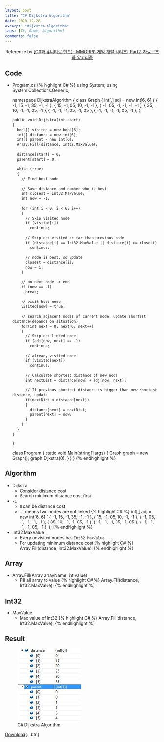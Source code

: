 ```yaml
---
layout: post
title: "C# Dijkstra Algorithm"
date: 2020-12-28
excerpt: "Dijkstra Algorithm"
tags: [C#, Game, Algorithm]
comments: false
---
```



<center>Reference by <a href="https://www.inflearn.com/course/%EC%9C%A0%EB%8B%88%ED%8B%B0-mmorpg-%EA%B0%9C%EB%B0%9C-part2/dashboard">[C#과 유니티로 만드는 MMORPG 게임 개발 시리즈] Part2: 자료구조와 알고리즘</a></center>


## Code
* Program.cs
{% highlight C# %}
  using System;
  using System.Collections.Generic;

  namespace DijkstraAlgorithm
  {
    class Graph
    {
      int[,] adj = new int[6, 6]
      {
        { -1, 15, -1, 35, -1, -1 },
        { 15, -1, 05, 10, -1, -1 },
        { -1, 05, -1, -1, -1, -1 },
        { 35, 10, -1, -1, 05, -1 },
        { -1, -1, -1, 05, -1, 05 },
        { -1, -1, -1, -1, 05, -1 },
      };

      public void Dijkstra(int start)
      {
        bool[] visited = new bool[6];
        int[] distance = new int[6];
        int[] parent = new int[6];
        Array.Fill(distance, Int32.MaxValue);

        distance[start] = 0;
        parent[start] = 0;

        while (true)
        {
          // Find best node

          // Save distance and number who is best
          int closest = Int32.MaxValue;
          int now = -1;

          for (int i = 0; i < 6; i++)
          {
            // Skip visited node
            if (visited[i])
              continue;

            // Skip not visited or far than previous node
            if (distance[i] == Int32.MaxValue || distance[i] >= closest)
              continue;

            // node is best, so update
            closest = distance[i];
            now = i;
          }

          // no next node -> end
          if (now == -1)
            break;

          // visit best node
          visited[now] = true;

          // search adjacent nodes of current node, update shortest distance(depands on situation)
          for(int next = 0; next<6; next++)
          {
            // Skip not linked node
            if (adj[now, next] == -1)
              continue;

            // already visited node
            if (visited[next])
              continue;

            // Calculate shortest distance of new node
            int nextDist = distance[now] + adj[now, next];

            // If previous shortest distance is bigger than new shortest distance, update
            if(nextDist < distance[next])
            {
              distance[next] = nextDist;
              parent[next] = now;
            }
          }
        }
      }
    }

    class Program
    {
      static void Main(string[] args)
      {
        Graph graph = new Graph();
        graph.Dijkstra(0);
      }
    }
  }
{% endhighlight %}

## Algorithm
* Dijkstra
  - Consider distance cost
  - Search minimum distance cost first
* `-1`
  - `0` can be distance cost
  - `-1` means two nodes are not linked
{% highlight C# %}
  int[,] adj = new int[6, 6]
  {
    { -1, 15, -1, 35, -1, -1 },
    { 15, -1, 05, 10, -1, -1 },
    { -1, 05, -1, -1, -1, -1 },
    { 35, 10, -1, -1, 05, -1 },
    { -1, -1, -1, 05, -1, 05 },
    { -1, -1, -1, -1, 05, -1 },
  };
{% endhighlight %}
* Int32.MaxValue
  - Every unvisited nodes has `Int32.MaxValue`
  - For updating minimum distance cost
{% highlight C# %}
  Array.Fill(distance, Int32.MaxValue);
{% endhighlight %}


## Array
* Array.Fill(Array arrayName, int value)
  - Fill all array to value
{% highlight C# %}
  Array.Fill(distance, Int32.MaxValue);
{% endhighlight %}


## Int32
* MaxValue
  - Max value of Int32
{% highlight C# %}
  Array.Fill(distance, Int32.MaxValue);
{% endhighlight %}


## Result
<figure>
  <a href="/assets/img/posts/cshap_dijkstra_algorithm/0.jpg"><img src="/assets/img/posts/cshap_dijkstra_algorithm/0.jpg"></a>
	<figcaption>C# Dijkstra Algorithm</figcaption>
</figure>

[Download](https://github.com/leehuhlee/CShap){: .btn}
